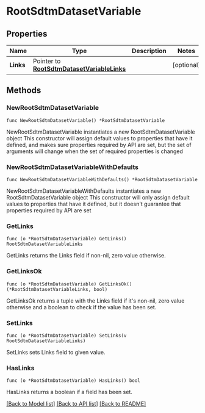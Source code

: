 # RootSdtmDatasetVariable

## Properties

Name | Type | Description | Notes
------------ | ------------- | ------------- | -------------
**Links** | Pointer to [**RootSdtmDatasetVariableLinks**](RootSdtmDatasetVariableLinks.md) |  | [optional] 

## Methods

### NewRootSdtmDatasetVariable

`func NewRootSdtmDatasetVariable() *RootSdtmDatasetVariable`

NewRootSdtmDatasetVariable instantiates a new RootSdtmDatasetVariable object
This constructor will assign default values to properties that have it defined,
and makes sure properties required by API are set, but the set of arguments
will change when the set of required properties is changed

### NewRootSdtmDatasetVariableWithDefaults

`func NewRootSdtmDatasetVariableWithDefaults() *RootSdtmDatasetVariable`

NewRootSdtmDatasetVariableWithDefaults instantiates a new RootSdtmDatasetVariable object
This constructor will only assign default values to properties that have it defined,
but it doesn't guarantee that properties required by API are set

### GetLinks

`func (o *RootSdtmDatasetVariable) GetLinks() RootSdtmDatasetVariableLinks`

GetLinks returns the Links field if non-nil, zero value otherwise.

### GetLinksOk

`func (o *RootSdtmDatasetVariable) GetLinksOk() (*RootSdtmDatasetVariableLinks, bool)`

GetLinksOk returns a tuple with the Links field if it's non-nil, zero value otherwise
and a boolean to check if the value has been set.

### SetLinks

`func (o *RootSdtmDatasetVariable) SetLinks(v RootSdtmDatasetVariableLinks)`

SetLinks sets Links field to given value.

### HasLinks

`func (o *RootSdtmDatasetVariable) HasLinks() bool`

HasLinks returns a boolean if a field has been set.


[[Back to Model list]](../README.md#documentation-for-models) [[Back to API list]](../README.md#documentation-for-api-endpoints) [[Back to README]](../README.md)


